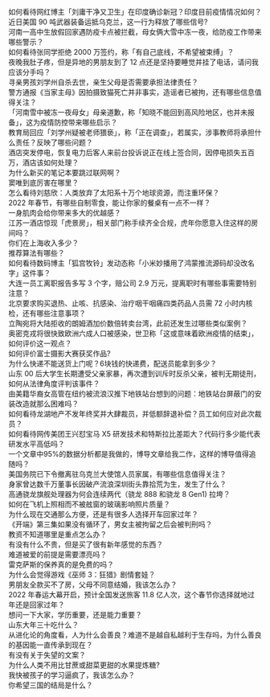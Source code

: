 如何看待网红博主「刘庸干净又卫生」在印度确诊新冠？印度目前疫情情况如何？  
近日美国 90 吨武器装备运抵乌克兰，这一行为释放了哪些信号?  
河南一高中生放假回家遇防疫卡点被拦截，母女俩大雪中冻一夜，给防疫工作带来哪些警示？  
如何看待张同学拒绝 2000 万签约，称「有自己底线，不希望被束缚」？  
夜晚我肚子疼，但是异地的男朋友到了 12 点还是坚持要睡觉并挂了电话，请问我应该分手吗？  
寻亲男孩刘学州自杀去世，亲生父母是否需要承担法律责任？  
警方通报《当家主母》因拍摄致猫死亡并非事实，造谣者已被拘，还有哪些信息值得关注？  
「河南雪中被冻一夜母女」母亲道歉，称「知晓不能回到高风险地区，也并未报备」，这为疫情防控带来哪些启示？  
教育局回应「刘学州疑被老师猥亵」，称「正在调查」，若属实，涉事教师将承担什么责任？反映了哪些问题？  
酒店突发停电，恢复电力后客人来前台投诉说正在线上签合同，因停电损失五百万，酒店该如何处理？  
为什么新买的笔记本要跳过联网啊？  
窦唯到底厉害在哪里？  
怎么看待刘慈欣：人类放弃了太阳系十万个地球资源，而注重环保？  
2022 年春节，有哪些自制零食，能让你家的餐桌有一点不一样？  
一身肌肉会给你带来多大的优越感？  
江苏一酒店惊现「虎景房」，相关部门称手续齐全合规，虎年你愿意入住这样的房间吗？  
你们在上海收入多少？  
推荐算法有哪些？  
如何看待数码博主「狐宫牧铃」发动态称「小米妙播用了鸿蒙推流源码却没改名字」这件事？  
大连一员工离职报告多写 3 个字，赔公司 2.9 万元，提离职时有哪些事需要特别注意？  
北京要求购买退热、止咳、抗感染、治疗咽干咽痛四类药品人员需 72 小时内核检，还有哪些注意事项？  
立陶宛将大陆拒收的朗姆酒加价数倍转卖台湾，此前还发生过哪些类似案例？  
奥密克戎将很快致欧洲六成人口被感染，世卫称「这或意味着欧洲疫情的结束」，如何评价这一观点？  
如何评价富士摄影大赛获奖作品?  
为什么快递不能送货上门呢？6块钱的快递费，配送员能拿到多少？  
山东 00 后大学生长期遭受父亲家暴，再次遭到训斥时反杀父亲，被判无期徒刑，如何从法律角度评判该事件？  
由美籍华裔女高管在纽约被流浪汉推下地铁站台想到的问题：地铁站台屏蔽门的安装改造就那么困难吗？  
如何看待龙湖地产不发年终奖并大肆裁员，并低额辞退补偿？员工如何应对此次裁员？  
如何看待网传美团王兴怼宝马 X5 研发技术和特斯拉比差距大？代码行多少能代表研发水平高低吗？  
一个文章中95%的数据分析都是我做的，博导文章给我二作，这样的博导值得追随吗？  
美国务院已下令撤离驻乌克兰大使馆人员家属，有哪些信息值得关注？  
身家曾达数千万董事长因破产流浪深圳街头靠拾荒为生，发生了什么？  
高通骁龙旗舰处理器为何会连续两代（骁龙 888 和骁龙 8 Gen1) 拉垮？  
如何在飞机上照相而不被舷窗的玻璃影响照片质量？  
为什么现在交通那么方便，还是有很多人选择开车回家过年？  
《开端》第三集如果没有循环了，男女主被拘留之后会被判刑吗？  
教资不知道哪里是重点怎么办？  
有没有什么不贵，但是买了很有新年感觉的东西？  
难道被爱的前提是需要漂亮吗？  
雷克萨斯的保养真的是免费的吗？  
为什么会觉得游戏《巫师 3：狂猎》剧情套娃？  
男朋友全款买不了房，父母不同意结婚，我该怎么办？  
2022 年春运大幕开启，预计全国发送旅客 11.8 亿人次，这个春节你选择就地过年还是回家过年？  
想问一下大家，学历重要，还是能力重要？  
山东大年三十吃什么？  
从进化论的角度看，人为什么会善良？难道不是越自私越利于生存吗，为什么善良的基因能一直传承到现在？  
有没有关于失望的文案？  
为什么人类不用比甘蔗或甜菜更甜的水果提炼糖?  
我快被孩子的学习逼疯了，我该怎么办？  
你希望三国的结局是什么？  
